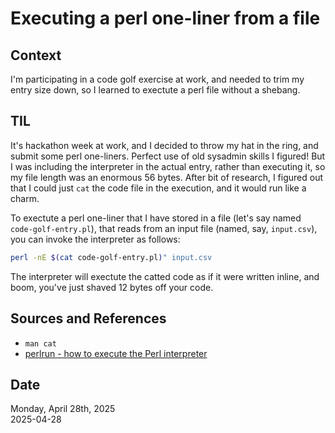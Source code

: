 # Executing a perl one-liner from a file

## Context
I'm participating in a code golf exercise at work, and needed to trim my entry size down, so I learned to exectute a perl file without a shebang. 

## TIL
It's hackathon week at work, and I decided to throw my hat in the ring, and submit some perl one-liners. Perfect use of old sysadmin skills I figured! But I was including the interpreter in the actual entry, rather than executing it, so my file length was an enormous 56 bytes. After bit of research, I figured out that I could just `cat` the code file in the execution, and it would run like a charm. 

To exectute a perl one-liner that I have stored in a file (let's say named `code-golf-entry.pl`), that reads from an input file (named, say, `input.csv`), you can invoke the interpreter as follows:

```bash
perl -nE $(cat code-golf-entry.pl)" input.csv
```

The interpreter will exectute the catted code as if it were written inline, and boom, you've just shaved 12 bytes off your code. 

## Sources and References
* `man cat`
* [perlrun - how to execute the Perl interpreter](https://perldoc.perl.org/perlrun#-E-commandline)

## Date
Monday, April 28th, 2025  
2025-04-28  
